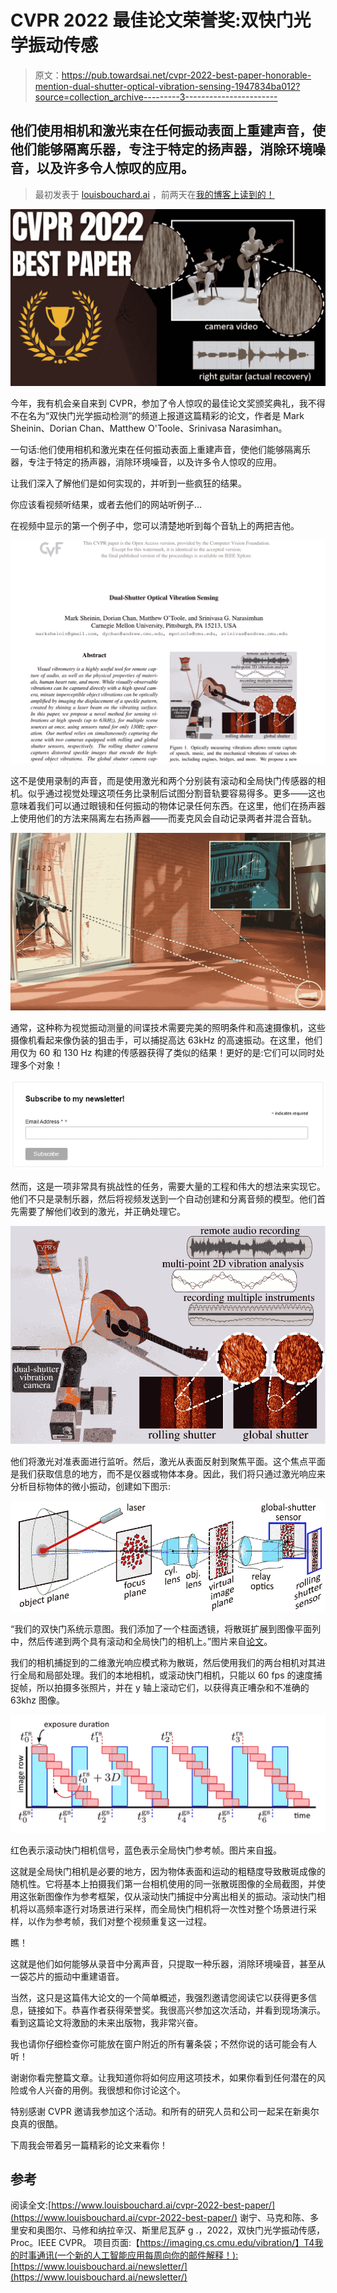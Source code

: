 # CVPR 2022 最佳论文荣誉奖:双快门光学振动传感

> 原文：<https://pub.towardsai.net/cvpr-2022-best-paper-honorable-mention-dual-shutter-optical-vibration-sensing-1947834ba012?source=collection_archive---------3----------------------->

## 他们使用相机和激光束在任何振动表面上重建声音，使他们能够隔离乐器，专注于特定的扬声器，消除环境噪音，以及许多令人惊叹的应用。

> 最初发表于 [louisbouchard.ai](https://www.louisbouchard.ai/cvpr-2022-best-paper/) ，前两天在[我的博客上读到的！](https://www.louisbouchard.ai/cvpr-2022-best-paper/)

![](img/8c7b7362703adc05f92be257760c900a.png)

今年，我有机会亲自来到 CVPR，参加了令人惊叹的最佳论文奖颁奖典礼，我不得不在名为“双快门光学振动检测”的频道上报道这篇精彩的论文，作者是 Mark Sheinin、Dorian Chan、Matthew O'Toole、Srinivasa Narasimhan。

一句话:他们使用相机和激光束在任何振动表面上重建声音，使他们能够隔离乐器，专注于特定的扬声器，消除环境噪音，以及许多令人惊叹的应用。

让我们深入了解他们是如何实现的，并听到一些疯狂的结果。

你应该看视频听结果，或者去他们的网站听例子…

在视频中显示的第一个例子中，您可以清楚地听到每个音轨上的两把吉他。

![](img/2e5b49af386afbfb74d110c49e100f01.png)

这不是使用录制的声音，而是使用激光和两个分别装有滚动和全局快门传感器的相机。似乎通过视觉处理这项任务比录制后试图分割音轨要容易得多。更多——这也意味着我们可以通过眼镜和任何振动的物体记录任何东西。在这里，他们在扬声器上使用他们的方法来隔离左右扬声器——而麦克风会自动记录两者并混合音轨。

![](img/ca73771bf9eacbabce6ef52bc980b357.png)

通常，这种称为视觉振动测量的间谍技术需要完美的照明条件和高速摄像机，这些摄像机看起来像伪装的狙击手，可以捕捉高达 63kHz 的高速振动。在这里，他们用仅为 60 和 130 Hz 构建的传感器获得了类似的结果！更好的是:它们可以同时处理多个对象！

[![](img/73d6a5c91d267afdda3d696fe47eb314.png)](http://eepurl.com/huGLT5)

然而，这是一项非常具有挑战性的任务，需要大量的工程和伟大的想法来实现它。他们不只是录制乐器，然后将视频发送到一个自动创建和分离音频的模型。他们首先需要了解他们收到的激光，并正确处理它。

![](img/f015c616b8bc68b54bf5e315dbe169b1.png)

他们将激光对准表面进行监听。然后，激光从表面反射到聚焦平面。这个焦点平面是我们获取信息的地方，而不是仪器或物体本身。因此，我们将只通过激光响应来分析目标物体的微小振动，创建如下图示:

![](img/074d89d2457654d9f6decd0bd9db1daf.png)

“我们的双快门系统示意图。我们添加了一个柱面透镜，将散斑扩展到图像平面列中，然后传递到两个具有滚动和全局快门的相机上。”图片来自[论文](https://openaccess.thecvf.com/content/CVPR2022/papers/Sheinin_Dual-Shutter_Optical_Vibration_Sensing_CVPR_2022_paper.pdf)。

我们的相机捕捉到的二维激光响应模式称为散斑，然后使用我们的两台相机对其进行全局和局部处理。我们的本地相机，或滚动快门相机，只能以 60 fps 的速度捕捉帧，所以拍摄多张照片，并在 y 轴上滚动它们，以获得真正嘈杂和不准确的 63khz 图像。

![](img/2d802bea9cb6f7a6f026bd9e5b6a07e7.png)

红色表示滚动快门相机信号，蓝色表示全局快门参考帧。图片来自[报](https://openaccess.thecvf.com/content/CVPR2022/papers/Sheinin_Dual-Shutter_Optical_Vibration_Sensing_CVPR_2022_paper.pdf)。

这就是全局快门相机是必要的地方，因为物体表面和运动的粗糙度导致散斑成像的随机性。它将基本上拍摄我们第一台相机使用的同一张散斑图像的全局截图，并使用这张新图像作为参考框架，仅从滚动快门捕捉中分离出相关的振动。滚动快门相机将以高频率逐行对场景进行采样，而全局快门相机将一次性对整个场景进行采样，以作为参考帧，我们对整个视频重复这一过程。

瞧！

这就是他们如何能够从录音中分离声音，只提取一种乐器，消除环境噪音，甚至从一袋芯片的振动中重建语音。

当然，这只是这篇伟大论文的一个简单概述，我强烈邀请您阅读它以获得更多信息，链接如下。恭喜作者获得荣誉奖。我很高兴参加这次活动，并看到现场演示。看到这篇论文将激励的未来出版物，我非常兴奋。

我也请你仔细检查你可能放在窗户附近的所有薯条袋；不然你说的话可能会有人听！

谢谢你看完整篇文章。让我知道你将如何应用这项技术，如果你看到任何潜在的风险或令人兴奋的用例。我很想和你讨论这个。

特别感谢 CVPR 邀请我参加这个活动。和所有的研究人员和公司一起呆在新奥尔良真的很酷。

下周我会带着另一篇精彩的论文来看你！

## 参考

阅读全文:[https://www.louisbouchard.ai/cvpr-2022-best-paper/](https://www.louisbouchard.ai/cvpr-2022-best-paper/)
谢宁、马克和陈、多里安和奥图尔、马修和纳拉辛汉、斯里尼瓦萨 g .，2022，双快门光学振动传感，Proc。IEEE CVPR。
项目页面:【https://imaging.cs.cmu.edu/vibration/】T4我的时事通讯(一个新的人工智能应用每周向你的邮件解释！):[https://www.louisbouchard.ai/newsletter/](https://www.louisbouchard.ai/newsletter/)